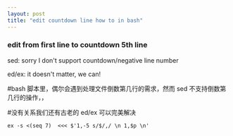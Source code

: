 ```yaml
---
layout: post
title: "edit countdown line how to in bash"
---
```


### edit from first line to countdown 5th line
sed: sorry I don't support countdown/negative line number

ed/ex: it doesn't matter, we can!

#bash 脚本里，偶尔会遇到处理文件倒数第几行的需求，然而 sed 不支持倒数第几行的操作，，

#没有关系我们还有古老的 ed/ex 可以完美解决

```
ex -s <(seq 7)  <<< $'1,-5 s/$/,/ \n 1,$p \n'
```
